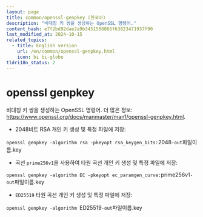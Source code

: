 ```yaml
---
layout: page
title: common/openssl-genpkey (한국어)
description: "비대칭 키 쌍을 생성하는 OpenSSL 명령어."
content_hash: e7f2bd92dae2a9b3451508865f63823471937f90
last_modified_at: 2024-10-15
related_topics:
  - title: English version
    url: /en/common/openssl-genpkey.html
    icon: bi bi-globe
tldri18n_status: 2
---
```

# openssl genpkey

비대칭 키 쌍을 생성하는 OpenSSL 명령어.
더 많은 정보: <https://www.openssl.org/docs/manmaster/man1/openssl-genpkey.html>.

- 2048비트 RSA 개인 키 생성 및 특정 파일에 저장:

`openssl genpkey -algorithm rsa -pkeyopt rsa_keygen_bits:`<span class="tldr-var badge badge-pill bg-dark-lm bg-white-dm text-white-lm text-dark-dm font-weight-bold">2048</span>` -out `<span class="tldr-var badge badge-pill bg-dark-lm bg-white-dm text-white-lm text-dark-dm font-weight-bold">파일이름.key</span>

- 곡선 `prime256v1`을 사용하여 타원 곡선 개인 키 생성 및 특정 파일에 저장:

`openssl genpkey -algorithm EC -pkeyopt ec_paramgen_curve:`<span class="tldr-var badge badge-pill bg-dark-lm bg-white-dm text-white-lm text-dark-dm font-weight-bold">prime256v1</span>` -out `<span class="tldr-var badge badge-pill bg-dark-lm bg-white-dm text-white-lm text-dark-dm font-weight-bold">파일이름.key</span>

- `ED25519` 타원 곡선 개인 키 생성 및 특정 파일에 저장:

`openssl genpkey -algorithm `<span class="tldr-var badge badge-pill bg-dark-lm bg-white-dm text-white-lm text-dark-dm font-weight-bold">ED25519</span>` -out `<span class="tldr-var badge badge-pill bg-dark-lm bg-white-dm text-white-lm text-dark-dm font-weight-bold">파일이름.key</span>
